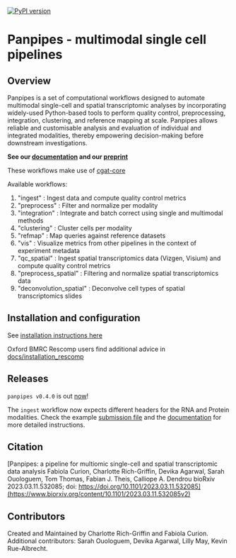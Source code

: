 [![PyPI version](https://badge.fury.io/py/panpipes.svg)](https://badge.fury.io/py/panpipes)

# Panpipes - multimodal single cell pipelines

## Overview

Panpipes is a set of computational workflows designed to automate multimodal single-cell and spatial transcriptomic analyses by incorporating widely-used Python-based tools to perform quality control, preprocessing, integration, clustering, and reference mapping at scale. 
Panpipes allows reliable and customisable analysis and evaluation of individual and integrated modalities, thereby empowering decision-making before downstream investigations.

**See our [documentation](https://panpipes-pipelines.readthedocs.io/en/latest/) and our [preprint](https://www.biorxiv.org/content/10.1101/2023.03.11.532085v2)**  

These workflows make use of [cgat-core](https://github.com/cgat-developers/cgat-core)

Available workflows:

1. "ingest" : Ingest data and compute quality control metrics
2. "preprocess" : Filter and normalize per modality
3. "integration" : Integrate and batch correct using single and multimodal methods
4. "clustering" : Cluster cells per modality
5. "refmap" : Map queries against reference datasets
6. "vis" : Visualize metrics from other pipelines in the context of experiment metadata
7. "qc_spatial" : Ingest spatial transcriptomics data (Vizgen, Visium) and compute quality control metrics
8. "preprocess_spatial" : Filtering and normalize spatial transcriptomics data
9. "deconvolution_spatial" : Deconvolve cell types of spatial transcriptomics slides

## Installation and configuration

See [installation instructions here](https://panpipes-pipelines.readthedocs.io/en/latest/install.html)

Oxford BMRC Rescomp users find additional advice in [docs/installation_rescomp](https://github.com/DendrouLab/panpipes/blob/main/docs/installation_rescomp.md)

## Releases

`panpipes v0.4.0` is out [now](./CHANGELOG.md)!

The `ingest` workflow now expects different headers for the RNA and Protein modalities.
Check the example [submission file](https://github.com/DendrouLab/panpipes/blob/main/docs/usage/sample_file_qc_mm.md) and the [documentation](https://panpipes-pipelines.readthedocs.io/en/latest/usage/setup_for_qc_mm.html) for more detailed instructions.

## Citation

[Panpipes: a pipeline for multiomic single-cell and spatial transcriptomic data analysis
Fabiola Curion, Charlotte Rich-Griffin, Devika Agarwal, Sarah Ouologuem, Tom Thomas, Fabian J. Theis, Calliope A. Dendrou
bioRxiv 2023.03.11.532085; doi: https://doi.org/10.1101/2023.03.11.532085](https://www.biorxiv.org/content/10.1101/2023.03.11.532085v2)

## Contributors

Created and Maintained by Charlotte Rich-Griffin and Fabiola Curion.
Additional contributors: Sarah Ouologuem, Devika Agarwal, Lilly May, Kevin Rue-Albrecht.
